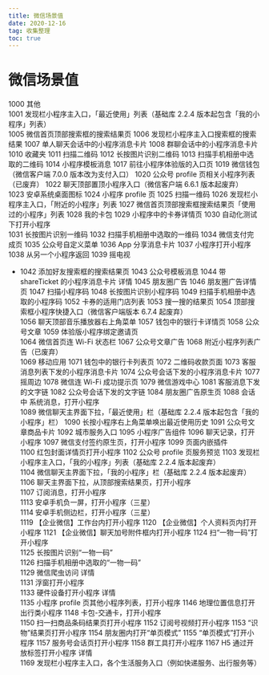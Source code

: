 ```yaml
---
title: 微信场景值
date: 2020-12-16
tag: 收集整理
toc: true
---
```


# 微信场景值

1000 其他   
1001 发现栏小程序主入口，「最近使用」列表（基础库 2.2.4 版本起包含「我的小程序」列表）   
1005 微信首页顶部搜索框的搜索结果页
1006 发现栏小程序主入口搜索框的搜索结果
1007 单人聊天会话中的小程序消息卡片
1008 群聊会话中的小程序消息卡片
1010 收藏夹
1011 扫描二维码
1012 长按图片识别二维码
1013 扫描手机相册中选取的二维码
1014 小程序模板消息
1017 前往小程序体验版的入口页
1019 微信钱包（微信客户端 7.0.0 版本改为支付入口）
1020 公众号 profile 页相关小程序列表（已废弃）
1022 聊天顶部置顶小程序入口（微信客户端 6.6.1 版本起废弃）   
1023 安卓系统桌面图标
1024 小程序 profile 页
1025 扫描一维码
1026 发现栏小程序主入口，「附近的小程序」列表
1027 微信首页顶部搜索框搜索结果页「使用过的小程序」列表
1028 我的卡包
1029 小程序中的卡券详情页
1030 自动化测试下打开小程序   
1031 长按图片识别一维码
1032 扫描手机相册中选取的一维码
1034 微信支付完成页
1035 公众号自定义菜单
1036 App 分享消息卡片
1037 小程序打开小程序
1038 从另一个小程序返回
1039 摇电视

- 1042 添加好友搜索框的搜索结果页
  1043 公众号模板消息
  1044 带 shareTicket 的小程序消息卡片 详情
  1045 朋友圈广告
  1046 朋友圈广告详情页
  1047 扫描小程序码
  1048 长按图片识别小程序码
  1049 扫描手机相册中选取的小程序码
  1052 卡券的适用门店列表
  1053 搜一搜的结果页
  1054 顶部搜索框小程序快捷入口（微信客户端版本 6.7.4 起废弃）   
  1056 聊天顶部音乐播放器右上角菜单
  1057 钱包中的银行卡详情页
  1058 公众号文章
  1059 体验版小程序绑定邀请页   
  1064 微信首页连 Wi-Fi 状态栏
  1067 公众号文章广告
  1068 附近小程序列表广告（已废弃）   
  1069 移动应用
  1071 钱包中的银行卡列表页
  1072 二维码收款页面
  1073 客服消息列表下发的小程序消息卡片
  1074 公众号会话下发的小程序消息卡片
  1077 摇周边
  1078 微信连 Wi-Fi 成功提示页
  1079 微信游戏中心
  1081 客服消息下发的文字链
  1082 公众号会话下发的文字链
  1084 朋友圈广告原生页
  1088 会话中 系统消息，打开小程序   
  1089 微信聊天主界面下拉，「最近使用」栏（基础库 2.2.4 版本起包含「我的小程序」栏）
  1090 长按小程序右上角菜单唤出最近使用历史
  1091 公众号文章商品卡片
  1092 城市服务入口
  1095 小程序广告组件
  1096 聊天记录，打开小程序
  1097 微信支付签约原生页，打开小程序
  1099 页面内嵌插件   
  1100 红包封面详情页打开小程序
  1102 公众号 profile 页服务预览
  1103 发现栏小程序主入口，「我的小程序」列表（基础库 2.2.4 版本起废弃）   
  1104 微信聊天主界面下拉，「我的小程序」栏（基础库 2.2.4 版本起废弃）   
  1106 聊天主界面下拉，从顶部搜索结果页，打开小程序   
  1107 订阅消息，打开小程序   
  1113 安卓手机负一屏，打开小程序（三星）   
  1114 安卓手机侧边栏，打开小程序（三星）   
  1119 【企业微信】工作台内打开小程序
  1120 【企业微信】个人资料页内打开小程序
  1121 【企业微信】聊天加号附件框内打开小程序
  1124 扫“一物一码”打开小程序   
  1125 长按图片识别“一物一码”   
  1126 扫描手机相册中选取的“一物一码”   
  1129 微信爬虫访问 详情   
  1131 浮窗打开小程序   
  1133 硬件设备打开小程序 详情   
  1135 小程序 profile 页其他小程序列表，打开小程序
  1146 地理位置信息打开出行类小程序
  1148 卡包-交通卡，打开小程序   
  1150 扫一扫商品条码结果页打开小程序
  1152 订阅号视频打开小程序
  1153 “识物”结果页打开小程序
  1154 朋友圈内打开“单页模式”
  1155 “单页模式”打开小程序
  1157 服务号会话页打开小程序
  1158 群工具打开小程序
  1167 H5 通过开放标签打开小程序 详情   
  1169 发现栏小程序主入口，各个生活服务入口（例如快递服务、出行服务等）
